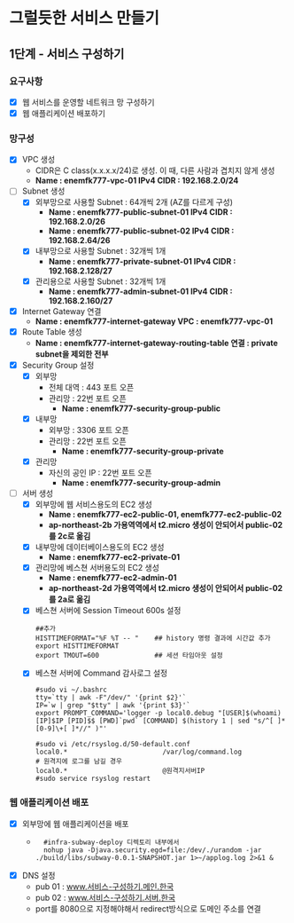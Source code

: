 # 그럴듯한 서비스 만들기
## 1단계 - 서비스 구성하기
### 요구사항
- [X] 웹 서비스를 운영할 네트워크 망 구성하기
- [X] 웹 애플리케이션 배포하기

### 망구성
- [X] VPC 생성
    * CIDR은 C class(x.x.x.x/24)로 생성. 이 때, 다른 사람과 겹치지 않게 생성
    * **Name : enemfk777-vpc-01 IPv4 CIDR : 192.168.2.0/24**
- [ ] Subnet 생성
    - [X] 외부망으로 사용할 Subnet : 64개씩 2개 (AZ를 다르게 구성)
        * **Name : enemfk777-public-subnet-01 IPv4 CIDR : 192.168.2.0/26**
        * **Name : enemfk777-public-subnet-02 IPv4 CIDR : 192.168.2.64/26**
    - [X] 내부망으로 사용할 Subnet : 32개씩 1개
        * **Name : enemfk777-private-subnet-01 IPv4 CIDR : 192.168.2.128/27**
    - [X] 관리용으로 사용할 Subnet : 32개씩 1개
        * **Name : enemfk777-admin-subnet-01 IPv4 CIDR : 192.168.2.160/27**
- [X] Internet Gateway 연결
    * **Name : enemfk777-internet-gateway VPC : enemfk777-vpc-01**
- [X] Route Table 생성
    * **Name : enemfk777-internet-gateway-routing-table 연결 : private subnet을 제외한 전부**
- [X] Security Group 설정
    - [X] 외부망
        * 전체 대역 : 443 포트 오픈
        * 관리망 : 22번 포트 오픈
            * **Name : enemfk777-security-group-public**
    - [X] 내부망
        * 외부망 : 3306 포트 오픈
        * 관리망 : 22번 포트 오픈
            * **Name : enemfk777-security-group-private**
    - [X] 관리망
        * 자신의 공인 IP : 22번 포트 오픈
            * **Name : enemfk777-security-group-admin**
- [ ] 서버 생성
    - [X] 외부망에 웹 서비스용도의 EC2 생성
        * **Name : enemfk777-ec2-public-01, enemfk777-ec2-public-02**
        * **ap-northeast-2b 가용역역에서 t2.micro 생성이 안되어서 public-02를 2c로 옮김**
    - [X] 내부망에 데이터베이스용도의 EC2 생성
        * **Name : enemfk777-ec2-private-01**
    - [X] 관리망에 베스쳔 서버용도의 EC2 생성
        * **Name : enemfk777-ec2-admin-01**
        * **ap-northeast-2d 가용역역에서 t2.micro 생성이 안되어서 public-02를 2a로 옮김**
    - [X] 베스쳔 서버에 Session Timeout 600s 설정
        ```shell
        ##추가
        HISTTIMEFORMAT="%F %T -- "    ## history 명령 결과에 시간값 추가
        export HISTTIMEFORMAT
        export TMOUT=600              ## 세션 타임아웃 설정
        ```
    - [X] 베스쳔 서버에 Command 감사로그 설정
        ```shell
        #sudo vi ~/.bashrc
        tty=`tty | awk -F"/dev/" '{print $2}'`
        IP=`w | grep "$tty" | awk '{print $3}'`
        export PROMPT_COMMAND='logger -p local0.debug "[USER]$(whoami) [IP]$IP [PID]$$ [PWD]`pwd` [COMMAND] $(history 1 | sed "s/^[ ]*[0-9]\+[ ]*//" )"'
        ```
        ```shell
        #sudo vi /etc/rsyslog.d/50-default.conf
        local0.*                        /var/log/command.log
        # 원격지에 로그를 남길 경우
        local0.*                        @원격지서버IP
        #sudo service rsyslog restart
        ```

### 웹 애플리케이션 배포
- [x] 외부망에 웹 애플리케이션을 배포
    * ```shell
        #infra-subway-deploy 디렉토리 내부에서
        nohup java -Djava.security.egd=file:/dev/./urandom -jar ./build/libs/subway-0.0.1-SNAPSHOT.jar 1>~/applog.log 2>&1 &
        ```
- [X] DNS 설정
    * pub 01 : www.서비스-구성하기.메인.한국
    * pub 02 : www.서비스-구성하기.서버.한국
    * port를 8080으로 지정해야해서 redirect방식으로 도메인 주소를 연결
